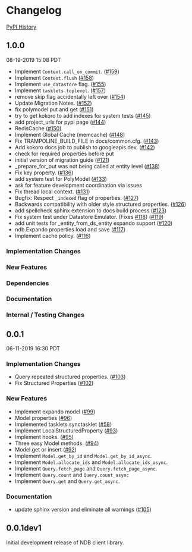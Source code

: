 # Changelog

[PyPI History][1]

[1]: https://pypi.org/project/google-cloud-ndb/#history

## 1.0.0

08-19-2019 15:08 PDT

- Implement ``Context.call_on_commit``. ([#159](https://github.com/googleapis/python-ndb/pull/159))
- Implement ``Context.flush`` ([#158](https://github.com/googleapis/python-ndb/pull/158))
- Implement ``use_datastore`` flag. ([#155](https://github.com/googleapis/python-ndb/pull/155))
- Implement ``tasklets.toplevel``. ([#157](https://github.com/googleapis/python-ndb/pull/157))
- remove skip flag accidentally left over ([#154](https://github.com/googleapis/python-ndb/pull/154))
- Update Migration Notes. ([#152](https://github.com/googleapis/python-ndb/pull/152))
- fix polymodel put and get ([#151](https://github.com/googleapis/python-ndb/pull/151))
- try to get kokoro to add indexes for system tests ([#145](https://github.com/googleapis/python-ndb/pull/145))
- add project_urls for pypi page ([#144](https://github.com/googleapis/python-ndb/pull/144))
- RedisCache ([#150](https://github.com/googleapis/python-ndb/pull/150))
- Implement Global Cache (memcache) ([#148](https://github.com/googleapis/python-ndb/pull/148))
- Fix TRAMPOLINE_BUILD_FILE in docs/common.cfg. ([#143](https://github.com/googleapis/python-ndb/pull/143))
- Add kokoro docs job to publish to googleapis.dev. ([#142](https://github.com/googleapis/python-ndb/pull/142))
- check for required properties before put
- initial version of migration guide ([#121](https://github.com/googleapis/python-ndb/pull/121))
- _prepare_for_put was not being called at entity level ([#138](https://github.com/googleapis/python-ndb/pull/138))
- Fix key property. ([#136](https://github.com/googleapis/python-ndb/pull/136))
- add system test for PolyModel ([#133](https://github.com/googleapis/python-ndb/pull/133))
- ask for feature development coordination via issues
- Fix thread local context. ([#131](https://github.com/googleapis/python-ndb/pull/131))
- Bugfix: Respect ``_indexed`` flag of properties. ([#127](https://github.com/googleapis/python-ndb/pull/127))
- Backwards compatibility with older style structured properties. ([#126](https://github.com/googleapis/python-ndb/pull/126))
- add spellcheck sphinx extension to docs build process ([#123](https://github.com/googleapis/python-ndb/pull/123))
- Fix system test under Datastore Emulator. (Fixes [#118](https://github.com/googleapis/python-ndb/pull/118)) ([#119](https://github.com/googleapis/python-ndb/pull/119))
- add unit tests for _entity_from_ds_entity expando support ([#120](https://github.com/googleapis/python-ndb/pull/120))
- ndb.Expando properties load and save ([#117](https://github.com/googleapis/python-ndb/pull/117))
- Implement cache policy. ([#116](https://github.com/googleapis/python-ndb/pull/116))

### Implementation Changes

### New Features

### Dependencies

### Documentation

### Internal / Testing Changes

## 0.0.1

06-11-2019 16:30 PDT

### Implementation Changes
- Query repeated structured properties. ([#103](https://github.com/googleapis/python-ndb/pull/103))
- Fix Structured Properties ([#102](https://github.com/googleapis/python-ndb/pull/102))

### New Features
- Implement expando model ([#99](https://github.com/googleapis/python-ndb/pull/99))
- Model properties ([#96](https://github.com/googleapis/python-ndb/pull/96))
- Implemented tasklets.synctasklet ([#58](https://github.com/googleapis/python-ndb/pull/58))
- Implement LocalStructuredProperty ([#93](https://github.com/googleapis/python-ndb/pull/93))
- Implement hooks. ([#95](https://github.com/googleapis/python-ndb/pull/95))
- Three easy Model methods. ([#94](https://github.com/googleapis/python-ndb/pull/94))
- Model.get or insert ([#92](https://github.com/googleapis/python-ndb/pull/92))
- Implement ``Model.get_by_id`` and ``Model.get_by_id_async``.
- Implement ``Model.allocate_ids`` and ``Model.allocate_ids_async``.
- Implement ``Query.fetch_page`` and ``Query.fetch_page_async``.
- Implement ``Query.count`` and ``Query.count_async``
- Implement ``Query.get`` and ``Query.get_async``.

### Documentation
- update sphinx version and eliminate all warnings ([#105](https://github.com/googleapis/python-ndb/pull/105))

## 0.0.1dev1

Initial development release of NDB client library.
